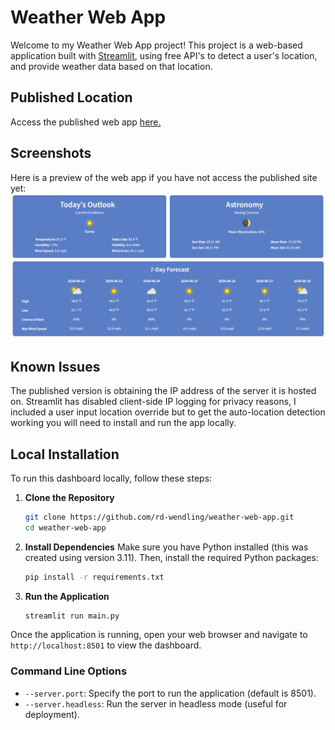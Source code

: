 # Weather Web App
Welcome to my Weather Web App project! This project is a web-based application built with [Streamlit](https://streamlit.io/), using free API's to detect a user's location, and provide weather data based on that location.

## Published Location
Access the published web app [here.](https://rwend-weather-app.streamlit.app/)

## Screenshots
Here is a preview of the web app if you have not access the published site yet:
![Screenshot1](assets/screenshots/app-screenshot.png)

## Known Issues
The published version is obtaining the IP address of the server it is hosted on. Streamlit has disabled client-side IP logging for privacy reasons, I included a user input location override but to get the auto-location detection working you will need to install and run the app locally.

## Local Installation
To run this dashboard locally, follow these steps:

1. **Clone the Repository**
    ```sh
    git clone https://github.com/rd-wendling/weather-web-app.git
    cd weather-web-app
    ```

2. **Install Dependencies**
    Make sure you have Python installed (this was created using version 3.11). Then, install the required Python packages:
    ```sh
    pip install -r requirements.txt
    ```

3. **Run the Application**
    ```sh
    streamlit run main.py
    ```

Once the application is running, open your web browser and navigate to `http://localhost:8501` to view the dashboard.

### Command Line Options
- `--server.port`: Specify the port to run the application (default is 8501).
- `--server.headless`: Run the server in headless mode (useful for deployment).
